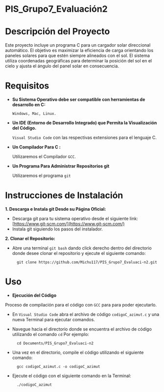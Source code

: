 # PIS_Grupo7_Evaluación2
# Descripción del Proyecto
Este proyecto incluye un programa C para un cargador solar direccional automático. El objetivo es maximizar la eficiencia de carga orientando los paneles solares para que estén siempre alineados con el sol. El sistema utiliza coordenadas geográficas para determinar la posición del sol en el cielo y ajusta el ángulo del panel solar en consecuencia.
# Requisitos
- **Su Sistema Operativo debe ser compatible con herramientas de desarrollo en C:** 

  `Windows, Mac, Linux.`
- **Un IDE (Entorno de Desarrollo Integrado) que Permita la Visualización del Código.** 

  `Visual Studio Code` con las respectivas extensiones para el lenguaje C.
- **Un Compilador Para C :**
   
  Utilizaremos el Compilador `GCC`.

- **Un Programa Para Administrar Repositorios git**

  Utilizaremos el programa `git`

# Instrucciones de Instalación
**1. Descarga e Instala git Desde su Página Oficial:**
- Descarga git para tu sistema operativo desde el siguiente link: [https://www.git-scm.com/](https://www.git-scm.com/)
- Instala git siguiendo los pasos del instalador. 

**2. Clonar el Repositorio:**   
- Abre una terminal `git bash` dando click derecho dentro del directorio donde desee clonar el repositorio y ejecute el siguiente comando:
    
        git clone https://github.com/Michu117/PIS_Grupo7_Evaluaci-n2.git



# Uso
- **Ejecución del Código**

Proceso de compilación para el código con `GCC` para para poder ejecutarlo.
- En `Visual Studio Code` abra el archivo de código `codigoC_azimut.c` y una nueva Terminal para ejecutar comandos.
- Navegue hacia el directorio donde se encuentra el archivo de código utilizando el comando `cd` Por ejemplo:

        cd Documents/PIS_Grupo7_Evaluaci-n2

- Una vez en el directorio, compile el código utilizando el siguiente comando:

        gcc codigoC_azimut.c -o codigoC_azimut

- Ejecute el código con el siguiente comando en la Terminal:

        ./codigoC_azimut
